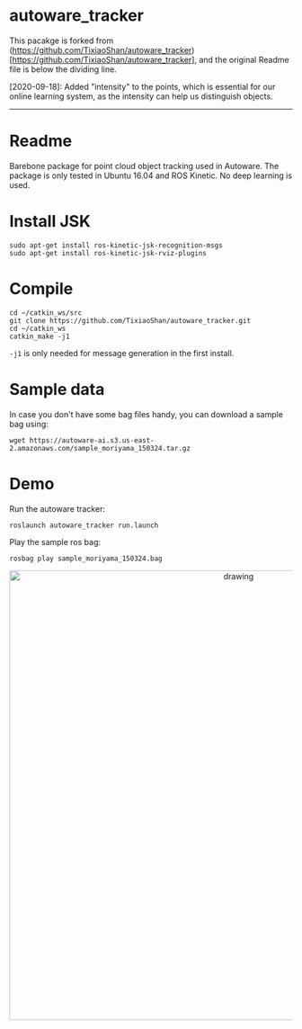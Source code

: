 # autoware_tracker

This pacakge is forked from (https://github.com/TixiaoShan/autoware_tracker)[https://github.com/TixiaoShan/autoware_tracker], and the original Readme file is below the dividing line.

[2020-09-18]: Added "intensity" to the points, which is essential for our online learning system, as the intensity can help us distinguish objects.

---

# Readme

Barebone package for point cloud object tracking used in Autoware. The package is only tested in Ubuntu 16.04 and ROS Kinetic. No deep learning is used.

# Install JSK
```
sudo apt-get install ros-kinetic-jsk-recognition-msgs
sudo apt-get install ros-kinetic-jsk-rviz-plugins
```

# Compile
```
cd ~/catkin_ws/src
git clone https://github.com/TixiaoShan/autoware_tracker.git
cd ~/catkin_ws
catkin_make -j1
```
```-j1``` is only needed for message generation in the first install.

# Sample data

In case you don't have some bag files handy, you can download a sample bag using:
```
wget https://autoware-ai.s3.us-east-2.amazonaws.com/sample_moriyama_150324.tar.gz
```

# Demo

Run the autoware tracker:
```
roslaunch autoware_tracker run.launch
```

Play the sample ros bag:
```
rosbag play sample_moriyama_150324.bag
```

<p align='center'>
    <img src="/launch/demo.gif" alt="drawing" width="800"/>
</p>